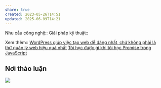 ```yaml
---
share: true
created: 2023-05-26T14:51
updated: 2025-06-09T14:21
---
```

Nhu cầu công nghệ::
Giải pháp kỹ thuật:: 

Xem thêm:: [WordPress giúp việc tạo web dễ dàng nhất, chứ không phải là thứ quản lý web hiệu quả nhất](../Gi%E1%BA%A3i%20ph%C3%A1p%20k%E1%BB%B9%20thu%E1%BA%ADt/Web/WordPress%20gi%C3%BAp%20vi%E1%BB%87c%20t%E1%BA%A1o%20web%20d%E1%BB%85%20d%C3%A0ng%20nh%E1%BA%A5t,%20ch%E1%BB%A9%20kh%C3%B4ng%20ph%E1%BA%A3i%20l%C3%A0%20th%E1%BB%A9%20qu%E1%BA%A3n%20l%C3%BD%20web%20hi%E1%BB%87u%20qu%E1%BA%A3%20nh%E1%BA%A5t.md)
[Tôi học được gì khi tôi học Promise trong JavaScript](../Gi%E1%BA%A3i%20ph%C3%A1p%20k%E1%BB%B9%20thu%E1%BA%ADt/C%E1%BB%99ng%20%C4%91%E1%BB%93ng%20online/T%C3%B4i%20h%E1%BB%8Dc%20%C4%91%C6%B0%E1%BB%A3c%20g%C3%AC%20khi%20t%C3%B4i%20h%E1%BB%8Dc%20Promise%20trong%20JavaScript.md)
## Nơi thảo luận
![](https://i.imgur.com/4fq665i.png)